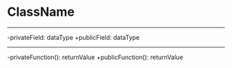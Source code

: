 # ClassName
---
-privateField: dataType
+publicField: dataType

---
-privateFunction():  returnValue
+publicFunction(): returnValue
